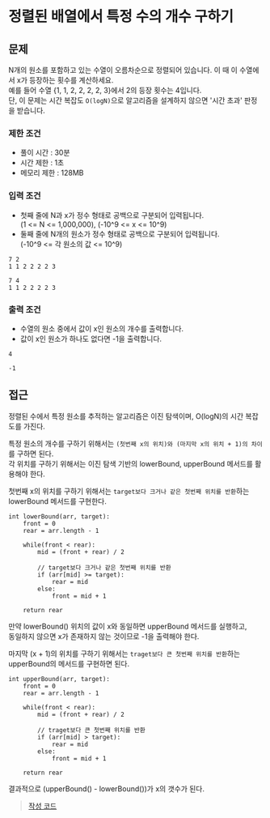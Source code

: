# 정렬된 배열에서 특정 수의 개수 구하기

## 문제

N개의 원소를 포함하고 있는 수열이 오름차순으로 정렬되어 있습니다. 이 때 이 수열에서 x가 등장하는 횟수를 계산하세요.<br>
예를 들어 수열 {1, 1, 2, 2, 2, 2, 3}에서 2의 등장 횟수는 4입니다.<br>
단, 이 문제는 시간 복잡도 `O(logN)`으로 알고리즘을 설계하지 않으면 '시간 초과' 판정을 받습니다.

### 제한 조건

* 풀이 시간 : 30분
* 시간 제한 : 1초
* 메모리 제한 : 128MB

### 입력 조건

* 첫째 줄에 N과 x가 정수 형태로 공백으로 구분되어 입력됩니다.<br>(1 <= N <= 1,000,000), (-10^9 <= x <= 10^9)
* 둘째 줄에 N개의 원소가 정수 형태로 공백으로 구분되어 입력됩니다.<br>(-10^9 <= 각 원소의 값 <= 10^9)

```
7 2
1 1 2 2 2 2 3
```
```
7 4
1 1 2 2 2 2 3
```

### 출력 조건

* 수열의 원소 중에서 값이 x인 원소의 개수를 출력합니다.
* 값이 x인 원소가 하나도 없다면 -1을 출력합니다.

```
4
```
```
-1
```

## 접근

정렬된 수에서 특정 원소를 추적하는 알고리즘은 이진 탐색이며, O(logN)의 시간 복잡도를 가진다.

특정 원소의 개수를 구하기 위해서는 `(첫번째 x의 위치)와 (마지막 x의 위치 + 1)의 차이`를 구하면 된다.<br>
각 위치를 구하기 위해서는 이진 탐색 기반의 lowerBound, upperBound 메서드를 활용해야 한다.

첫번째 x의 위치를 구하기 위해서는 `target보다 크거나 같은 첫번째 위치를 반환`하는 lowerBound 메서드를 구현한다.

```
int lowerBound(arr, target):
    front = 0
    rear = arr.length - 1
    
    while(front < rear):
        mid = (front + rear) / 2
    
        // target보다 크거나 같은 첫번째 위치를 반환
        if (arr[mid] >= target):
            rear = mid
        else:
            front = mid + 1
            
    return rear
```

만약 lowerBound() 위치의 값이 x와 동일하면 upperBound 메서드를 실행하고,<br> 
동일하지 않으면 x가 존재하지 않는 것이므로 -1을 출력해야 한다.

마지막 (x + 1)의 위치를 구하기 위해서는 `traget보다 큰 첫번째 위치를 반환`하는 upperBound의 메서드를 구현하면 된다.

```
int upperBound(arr, target):
    front = 0
    rear = arr.length - 1
    
    while(front < rear):
        mid = (front + rear) / 2
    
        // traget보다 큰 첫번째 위치를 반환
        if (arr[mid] > target):
            rear = mid
        else:
            front = mid + 1
            
    return rear
```

결과적으로 (upperBound() - lowerBound())가 x의 갯수가 된다.

> [작성 코드](https://github.com/Java-Algorithm-Study-Group/this-is-coding-test/blob/main/seungjun/src/binary_search/Daily27.java)